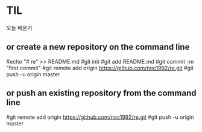 # TIL
오늘 배운거 

## or create a new repository on the command line

#echo "# re" >> README.md
#git init
#git add README.md
#git commit -m "first commit"
#git remote add origin https://github.com/noc1992/re.git
#git push -u origin master

## or push an existing repository from the command line

#git remote add origin https://github.com/noc1992/re.git
#git push -u origin master
